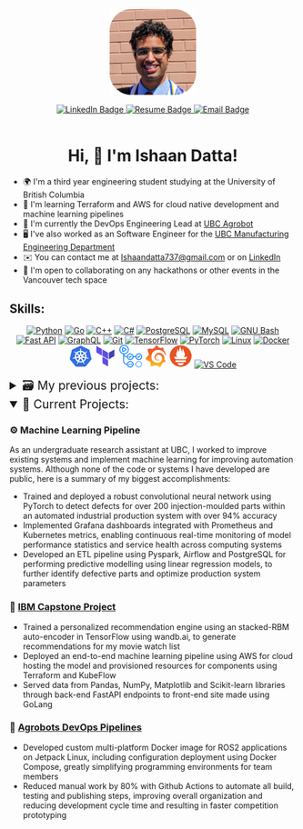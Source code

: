 <!----- Picture & Links ----->

<p id="profile-picture" align="center">
  <img width=30% src="Profile Pic.png" alt="Profile Picture">
</p>

<div id="badges" align="center">
  <a href="https://www.linkedin.com/in/Ishaan-Datta/">
    <img src="https://img.shields.io/badge/LinkedIn-22242d?logo=linkedin&logoColor=white&style=for-the-badge" alt="LinkedIn Badge">
  </a>
  <!-- <a href="https://eliodinino.com">
    <img src="https://img.shields.io/badge/Website-22242d?style=for-the-badge&logo=Google-chrome&logoColor=white" alt="Website Badge">
  </a> -->
  <!-- maybe google drive link instead? -->
  <a href="Software_Resume.pdf">
    <img src="https://img.shields.io/badge/Resume-22242d?style=for-the-badge&logo=giphy&logoColor=white" alt="Resume Badge">
  </a>
  <a href="mailto:Ishaandatta737@gmail.com.com">
    <img src="https://img.shields.io/badge/Email-22242d?style=for-the-badge&logo=gmail&logoColor=white" alt="Email Badge">
  </a>
  </a>
</div>

<br/>

<!----- About Me ----->
<h1 align="center">Hi, 👋 I'm Ishaan Datta! </h1>

*   🌍  I'm a third year engineering student studying at the University of British Columbia
*   🧠  I'm learning Terraform and AWS for cloud native development and machine learning pipelines
*   🌱  I'm currently the DevOps Engineering Lead at [UBC Agrobot](https://ubcagrobot.com/)
*   🖥️   I've also worked as an Software Engineer for the [UBC Manufacturing Engineering Department](https://manufacturing.engineering.ubc.ca/)
*   ✉️  You can contact me at [Ishaandatta737@gmail.com](mailto:Ishaandatta737@gmail.com) or on [LinkedIn](https://www.linkedin.com/in/ishaan-datta/)
*   🤝  I'm open to collaborating on any hackathons or other events in the Vancouver tech space


<!-- Skills -->
Skills:
--------------------------
<p align="center">
    <a href="https://www.python.org/" target="_blank" rel="noreferrer"><img src="https://raw.githubusercontent.com/danielcranney/readme-generator/main/public/icons/skills/python-colored.svg" width="36" height="36" alt="Python" /></a>
    <a href="https://go.dev/doc/" target="_blank" rel="noreferrer"><img src="https://raw.githubusercontent.com/danielcranney/readme-generator/main/public/icons/skills/go-colored.svg" width="36" height="36" alt="Go" /></a>
    <a href="https://docs.microsoft.com/en-us/cpp/?view=msvc-170" target="_blank" rel="noreferrer"><img src="https://raw.githubusercontent.com/danielcranney/readme-generator/main/public/icons/skills/cplusplus-colored.svg" width="36" height="36" alt="C++" /></a>
    <a href="https://docs.microsoft.com/en-us/dotnet/csharp/" target="_blank" rel="noreferrer"><img src="https://raw.githubusercontent.com/danielcranney/readme-generator/main/public/icons/skills/csharp-colored.svg" width="36" height="36" alt="C#" /></a>
    <a href="https://www.postgresql.org/" target="_blank" rel="noreferrer"><img src="https://raw.githubusercontent.com/danielcranney/readme-generator/main/public/icons/skills/postgresql-colored.svg" width="36" height="36" alt="PostgreSQL" /></a>
    <a href="https://www.mysql.com/" target="_blank" rel="noreferrer"><img src="https://raw.githubusercontent.com/danielcranney/readme-generator/main/public/icons/skills/mysql-colored.svg" width="36" height="36" alt="MySQL" /></a>
    <a href="https://www.gnu.org/software/bash/" target="_blank" rel="noreferrer"><img src="https://raw.githubusercontent.com/danielcranney/readme-generator/main/public/icons/skills/gnubash-colored.svg" width="36" height="36" alt="GNU Bash" /></a>
    <a href="https://fastapi.tiangolo.com/" target="_blank" rel="noreferrer"><img src="https://raw.githubusercontent.com/danielcranney/readme-generator/main/public/icons/skills/fastapi-colored.svg" width="36" height="36" alt="Fast API" /></a>
    <a href="https://graphql.org/" target="_blank" rel="noreferrer"><img src="https://raw.githubusercontent.com/danielcranney/readme-generator/main/public/icons/skills/graphql-colored.svg" width="36" height="36" alt="GraphQL" /></a>
    <a href="https://git-scm.com/" target="_blank" rel="noreferrer"><img src="https://raw.githubusercontent.com/danielcranney/readme-generator/main/public/icons/skills/git-colored.svg" width="36" height="36" alt="Git" /></a>
    <a href="https://www.tensorflow.org/" target="_blank" rel="noreferrer"><img src="https://raw.githubusercontent.com/danielcranney/readme-generator/main/public/icons/skills/tensorflow-colored.svg" width="36" height="36" alt="TensorFlow" /></a>
    <a href="https://pytorch.org/" target="_blank" rel="noreferrer"><img src="https://raw.githubusercontent.com/danielcranney/readme-generator/main/public/icons/skills/pytorch-colored.svg" width="36" height="36" alt="PyTorch" /></a>
    <a href="https://www.linux.org" target="_blank" rel="noreferrer"><img src="https://raw.githubusercontent.com/danielcranney/readme-generator/main/public/icons/skills/linux-colored.svg" width="36" height="36" alt="Linux" /></a>
    <a href="https://www.docker.com/" target="_blank" rel="noreferrer"><img src="https://raw.githubusercontent.com/danielcranney/readme-generator/main/public/icons/skills/docker-colored.svg" width="36" height="36" alt="Docker" /></a>
    <a href="https://kubernetes.io/" target="_blank" rel="noreferrer"><img src="Kubernetes.svg" width="40" height="40" alt="Kubernetes" /></a>
    <a href="https://www.terraform.io/" target="_blank" rel="noreferrer"><img src="Terraform.svg" width="40" height="40" alt="Terraform" /></a>
    <a href="https://github.com/features/actions" target="_blank" rel="noreferrer"><img src="Github-Actions.svg" width="40" height="40" alt="Github Actions" /></a>
    <a href="https://grafana.com/" target="_blank" rel="noreferrer"><img src="Grafana.svg" width="40" height="40" alt="Grafana" /></a>
    <a href="https://prometheus.io/" target="_blank" rel="noreferrer"><img src="Prometheus.svg" width="40" height="40" alt="Prometheus" /></a>
    <a href="https://code.visualstudio.com/" target="_blank" rel="noreferrer"><img src="https://raw.githubusercontent.com/danielcranney/readme-generator/main/public/icons/skills/visualstudiocode-colored.svg" width="36" height="36" alt="VS Code" /></a>
</p>

<!-- <a href="https://www.vim.org/" target="_blank" rel="noreferrer"><img src="https://raw.githubusercontent.com/danielcranney/readme-generator/main/public/icons/skills/vim.svg" width="36" height="36" alt="Vim" /></a><a href="https://neovim.io/" target="_blank" rel="noreferrer"><img src="https://raw.githubusercontent.com/danielcranney/readme-generator/main/public/icons/skills/neovim.svg" width="36" height="36" alt="Neovim" /></a> -->


<details>
  <summary style="font-size: 1.5em;">🗃️ My previous projects:</summary>

### 🤖 [Agrobots DevOps Pipelines](https://github.com/korih-dev/dev-containers)
  - Developed custom multi-platform Docker image for ROS2 applications on Jetpack Linux, including configuration deployment using Docker Compose, greatly simplifying programming environments for team members
  - Reduced manual work by 80% with Github Actions to automate all build, testing and publishing steps, improving overall organization and reducing development cycle time and resulting in faster competition prototyping

  ---

</details>

<details open> 
  <summary style="font-size: 1.5em;">📂 Current Projects:</summary>

  ### ⚙️ Machine Learning Pipeline
  As an undergraduate research assistant at UBC, I worked to improve existing systems and implement machine learning for improving automation systems. Although none of the code or systems I have developed are public, here is a summary of my biggest accomplishments:
  - Trained and deployed a robust convolutional neural network using PyTorch to detect defects for over 200 injection-moulded parts within an automated industrial production system with over 94% accuracy
  - Implemented Grafana dashboards integrated with Prometheus and Kubernetes metrics, enabling continuous real-time monitoring of model performance statistics and service health across computing systems
  - Developed an ETL pipeline using Pyspark, Airflow and PostgreSQL for performing predictive modelling using linear regression models, to further identify defective parts and optimize production system parameters
  
  ### 🎥 [IBM Capstone Project](https://github.com/Ishaan-Datta/IBM-Capstone-Project)
  - Trained a personalized recommendation engine using an stacked-RBM auto-encoder in TensorFlow using wandb.ai, to generate recommendations for my movie watch list
  - Deployed an end-to-end machine learning pipeline using AWS for cloud hosting the model and provisioned resources for components using Terraform and KubeFlow
  - Served data from Pandas, NumPy, Matplotlib and Scikit-learn libraries through back-end FastAPI endpoints to front-end site made using GoLang

  ### 🤖 [Agrobots DevOps Pipelines](https://github.com/korih-dev/dev-containers)
  - Developed custom multi-platform Docker image for ROS2 applications on Jetpack Linux, including configuration deployment using Docker Compose, greatly simplifying programming environments for team members
  - Reduced manual work by 80% with Github Actions to automate all build, testing and publishing steps, improving overall organization and reducing development cycle time and resulting in faster competition prototyping
</details>
